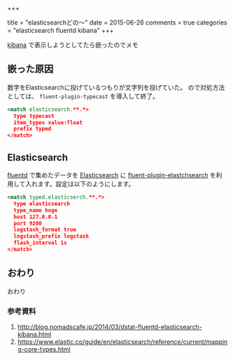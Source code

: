 +++

title = "elasticsearchどの〜"
date = 2015-06-26
comments = true
categories = "elasticsearch fluentd kibana"
+++

[kibana](https://www.elastic.co/products/kibana) で表示しようとしてたら嵌ったのでメモ

## 嵌った原因
数字をElasticsearchに投げているつもりが文字列を投げていた。
ので対処方法としては、 `fluent-plugin-typecast` を導入して終了。

```xml
<match elasticsearch.**.*>
  type typecast
  item_types value:float
  prefix typed
</match>
```

## Elasticsearch

[fluentd](https://www.fluentd.org) で集めたデータを [Elasticsearch](http://www.elasitc.co) に [fluent-plugin-elastchsearch](https://github.com/uken/fluent-plugin-elasticsearch) を利用して入れます。設定は以下のようにします。

```xml
<match typed.elasticserch.**.*>
  type elasticsearch
  type_name hoge
  host 127.0.0.1
  port 9200
  logstash_format true
  logstash_prefix logstash
  flash_interval 1s
</match>
```

## おわり
おわり

### 参考資料
1. http://blog.nomadscafe.jp/2014/03/dstat-fluentd-elasticsearch-kibana.html
1. https://www.elastic.co/guide/en/elasticsearch/reference/current/mapping-core-types.html
